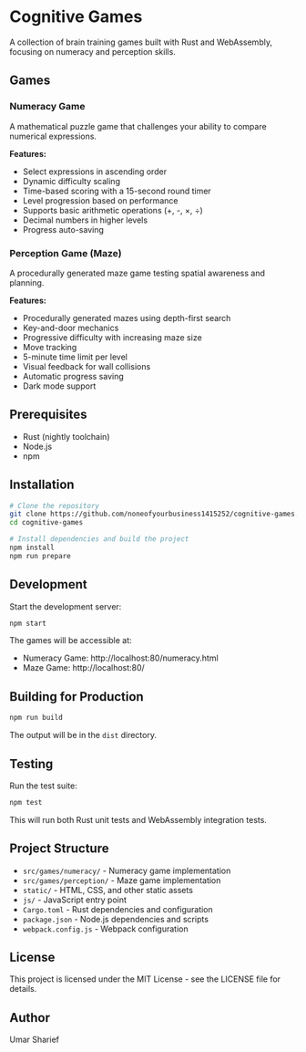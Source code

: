 # Cognitive Games

A collection of brain training games built with Rust and WebAssembly, focusing on numeracy and perception skills.

## Games

### Numeracy Game
A mathematical puzzle game that challenges your ability to compare numerical expressions.

**Features:**
- Select expressions in ascending order
- Dynamic difficulty scaling
- Time-based scoring with a 15-second round timer
- Level progression based on performance
- Supports basic arithmetic operations (+, -, ×, ÷)
- Decimal numbers in higher levels
- Progress auto-saving

### Perception Game (Maze)
A procedurally generated maze game testing spatial awareness and planning.

**Features:**
- Procedurally generated mazes using depth-first search
- Key-and-door mechanics
- Progressive difficulty with increasing maze size
- Move tracking
- 5-minute time limit per level
- Visual feedback for wall collisions
- Automatic progress saving
- Dark mode support

## Prerequisites

- Rust (nightly toolchain)
- Node.js
- npm

## Installation

```bash
# Clone the repository
git clone https://github.com/noneofyourbusiness1415252/cognitive-games.git
cd cognitive-games

# Install dependencies and build the project
npm install
npm run prepare
```

## Development

Start the development server:

```bash
npm start
```

The games will be accessible at:
- Numeracy Game: http://localhost:80/numeracy.html
- Maze Game: http://localhost:80/

## Building for Production

```bash
npm run build
```

The output will be in the `dist` directory.

## Testing

Run the test suite:

```bash
npm test
```

This will run both Rust unit tests and WebAssembly integration tests.

## Project Structure

- `src/games/numeracy/` - Numeracy game implementation
- `src/games/perception/` - Maze game implementation
- `static/` - HTML, CSS, and other static assets
- `js/` - JavaScript entry point
- `Cargo.toml` - Rust dependencies and configuration
- `package.json` - Node.js dependencies and scripts
- `webpack.config.js` - Webpack configuration

## License

This project is licensed under the MIT License - see the LICENSE file for details.

## Author

Umar Sharief